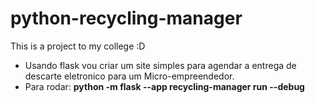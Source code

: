 # python-recycling-manager

This is a project to my college :D

- Usando flask vou criar um site simples para agendar a entrega de descarte eletronico para um Micro-empreendedor.
- Para rodar: **python -m flask --app recycling-manager run --debug**
